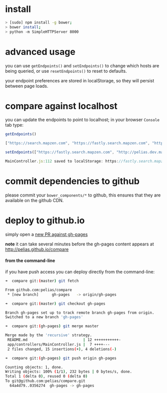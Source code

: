 # install

```bash
> [sudo] npm install -g bower;
> bower install;
> python -m SimpleHTTPServer 8000
```

# advanced usage

you can use ```getEndpoints()``` and ```setEndpoints()``` to change which hosts are being queried, or use ```resetEndpoints()``` to reset to defaults.

your endpoint preferences are stored in localStorage, so they will persist between page loads.

# compare against localhost

you can update the endpoints to point to localhost; in your browser `Console` tab type:

```javascript
getEndpoints()

["https://search.mapzen.com", "https://fastly.search.mapzen.com", "http://pelias.dev.mapzen.com"]
```
```javascript
setEndpoints(["https://fastly.search.mapzen.com", "http://pelias.dev.mapzen.com", "http://localhost:3100"])

MainController.js:112 saved to localStorage: https://fastly.search.mapzen.com,http://pelias.dev.mapzen.com,http://localhost:3100
```

# commit dependencies to github

please commit your `bower_components/*` to github, this ensures that they are available on the github CDN.

# deploy to github.io

simply open a [new PR against gh-pages](https://github.com/pelias/compare/compare/gh-pages...master)

**note** it can take several minutes before the gh-pages content appears at http://pelias.github.io/compare

#### from the command-line

if you have push access you can deploy directly from the command-line:

```bash
➜  compare git:(master) git fetch

From github.com:pelias/compare
 * [new branch]      gh-pages   -> origin/gh-pages
```
```bash
➜  compare git:(master) git checkout gh-pages

Branch gh-pages set up to track remote branch gh-pages from origin.
Switched to a new branch 'gh-pages'
```
```bash
➜  compare git:(gh-pages) git merge master

Merge made by the 'recursive' strategy.
 README.md                         | 12 +++++++++++-
 app/controllers/MainController.js |  7 ++++---
 2 files changed, 15 insertions(+), 4 deletions(-)
 ```
 ```bash
➜  compare git:(gh-pages) git push origin gh-pages

Counting objects: 1, done.
Writing objects: 100% (1/1), 232 bytes | 0 bytes/s, done.
Total 1 (delta 0), reused 0 (delta 0)
To git@github.com:pelias/compare.git
   64a4d79..0356274  gh-pages -> gh-pages
```
